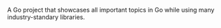 A Go project that showcases all important topics in Go while using many industry-standary libraries.
